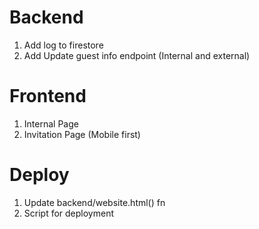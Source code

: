 # Backend

1. Add log to firestore
2. Add Update guest info endpoint (Internal and external)

# Frontend

1. Internal Page
2. Invitation Page (Mobile first)

# Deploy

1. Update backend/website.html() fn
2. Script for deployment
